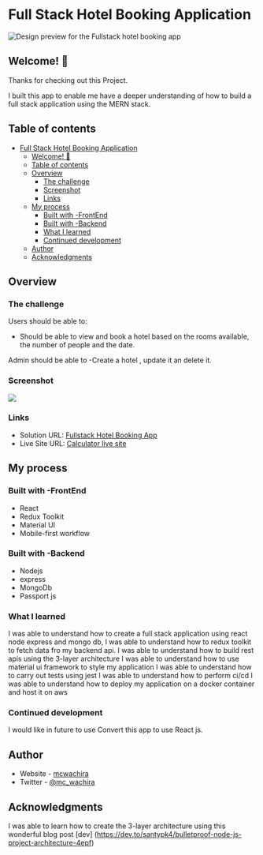 # Full Stack Hotel Booking Application

![Design preview for the Fullstack hotel booking  app](./design/desktop-preview.jpg)

## Welcome! 👋

Thanks for checking out this Project.

I built this app to enable me have a deeper understanding of how to build a full stack application using the MERN stack.

## Table of contents

- [Full Stack Hotel Booking Application](#full-stack-hotel-booking-application)
  - [Welcome! 👋](#welcome-)
  - [Table of contents](#table-of-contents)
  - [Overview](#overview)
    - [The challenge](#the-challenge)
    - [Screenshot](#screenshot)
    - [Links](#links)
  - [My process](#my-process)
    - [Built with -FrontEnd](#built-with--frontend)
    - [Built with -Backend](#built-with--backend)
    - [What I learned](#what-i-learned)
    - [Continued development](#continued-development)
  - [Author](#author)
  - [Acknowledgments](#acknowledgments)

## Overview

### The challenge

Users should be able to:

- Should be able to view and book a hotel based on the rooms available, the number of people and the date.

Admin should be able to
-Create a hotel , update it an delete it.

### Screenshot

![](./Gif/calculatorGif.gif)

### Links

- Solution URL: [Fullstack Hotel Booking App](https://github.com/mcwachira/fullstack-stack-hotel-booking-app)
- Live Site URL: [Calculator live site](https://mcwachira-frontend-mentor-calculator-app.netlify.app/)

## My process

### Built with -FrontEnd

- React
- Redux Toolkit
- Material UI
- Mobile-first workflow

### Built with -Backend

- Nodejs
- express
- MongoDb
- Passport js

### What I learned

I was able to understand how to create a full stack application using react node express and mongo db,
I was able to understand how to redux toolkit to fetch data fro my backend api.
I was able to understand how to build rest apis using the 3-layer architecture
I was able to understand how to use material ui framework to style my application
I was able to understand how to carry out tests using jest
I was able to understand how to perform ci/cd
I was able to understand how to deploy my application on a docker container and host it on aws

### Continued development

I would like in future to use Convert this app to use React js.

## Author

- Website - [mcwachira](https:www.mcwachira.dev)
- Twitter - [@mc_wachira](https://www.twitter.com/mc_wachira)

## Acknowledgments

I was able to learn how to create the 3-layer architecture using this wonderful blog post [dev] (https://dev.to/santypk4/bulletproof-node-js-project-architecture-4epf)
